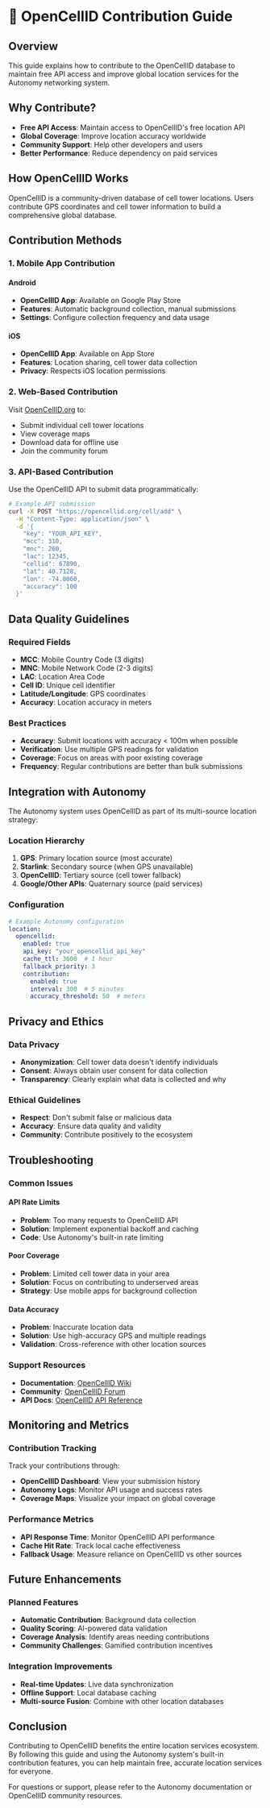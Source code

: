 # 📡 OpenCellID Contribution Guide

## Overview

This guide explains how to contribute to the OpenCellID database to maintain free API access and improve global location services for the Autonomy networking system.

## Why Contribute?

- **Free API Access**: Maintain access to OpenCellID's free location API
- **Global Coverage**: Improve location accuracy worldwide
- **Community Support**: Help other developers and users
- **Better Performance**: Reduce dependency on paid services

## How OpenCellID Works

OpenCellID is a community-driven database of cell tower locations. Users contribute GPS coordinates and cell tower information to build a comprehensive global database.

## Contribution Methods

### 1. Mobile App Contribution

#### Android
- **OpenCellID App**: Available on Google Play Store
- **Features**: Automatic background collection, manual submissions
- **Settings**: Configure collection frequency and data usage

#### iOS
- **OpenCellID App**: Available on App Store
- **Features**: Location sharing, cell tower data collection
- **Privacy**: Respects iOS location permissions

### 2. Web-Based Contribution

Visit [OpenCellID.org](https://opencellid.org) to:
- Submit individual cell tower locations
- View coverage maps
- Download data for offline use
- Join the community forum

### 3. API-Based Contribution

Use the OpenCellID API to submit data programmatically:

```bash
# Example API submission
curl -X POST "https://opencellid.org/cell/add" \
  -H "Content-Type: application/json" \
  -d '{
    "key": "YOUR_API_KEY",
    "mcc": 310,
    "mnc": 260,
    "lac": 12345,
    "cellid": 67890,
    "lat": 40.7128,
    "lon": -74.0060,
    "accuracy": 100
  }'
```

## Data Quality Guidelines

### Required Fields
- **MCC**: Mobile Country Code (3 digits)
- **MNC**: Mobile Network Code (2-3 digits)
- **LAC**: Location Area Code
- **Cell ID**: Unique cell identifier
- **Latitude/Longitude**: GPS coordinates
- **Accuracy**: Location accuracy in meters

### Best Practices
- **Accuracy**: Submit locations with accuracy < 100m when possible
- **Verification**: Use multiple GPS readings for validation
- **Coverage**: Focus on areas with poor existing coverage
- **Frequency**: Regular contributions are better than bulk submissions

## Integration with Autonomy

The Autonomy system uses OpenCellID as part of its multi-source location strategy:

### Location Hierarchy
1. **GPS**: Primary location source (most accurate)
2. **Starlink**: Secondary source (when GPS unavailable)
3. **OpenCellID**: Tertiary source (cell tower fallback)
4. **Google/Other APIs**: Quaternary source (paid services)

### Configuration
```yaml
# Example Autonomy configuration
location:
  opencellid:
    enabled: true
    api_key: "your_opencellid_api_key"
    cache_ttl: 3600  # 1 hour
    fallback_priority: 3
    contribution:
      enabled: true
      interval: 300  # 5 minutes
      accuracy_threshold: 50  # meters
```

## Privacy and Ethics

### Data Privacy
- **Anonymization**: Cell tower data doesn't identify individuals
- **Consent**: Always obtain user consent for data collection
- **Transparency**: Clearly explain what data is collected and why

### Ethical Guidelines
- **Respect**: Don't submit false or malicious data
- **Accuracy**: Ensure data quality and validity
- **Community**: Contribute positively to the ecosystem

## Troubleshooting

### Common Issues

#### API Rate Limits
- **Problem**: Too many requests to OpenCellID API
- **Solution**: Implement exponential backoff and caching
- **Code**: Use Autonomy's built-in rate limiting

#### Poor Coverage
- **Problem**: Limited cell tower data in your area
- **Solution**: Focus on contributing to underserved areas
- **Strategy**: Use mobile apps for background collection

#### Data Accuracy
- **Problem**: Inaccurate location data
- **Solution**: Use high-accuracy GPS and multiple readings
- **Validation**: Cross-reference with other location sources

### Support Resources
- **Documentation**: [OpenCellID Wiki](https://wiki.opencellid.org)
- **Community**: [OpenCellID Forum](https://forum.opencellid.org)
- **API Docs**: [OpenCellID API Reference](https://opencellid.org/api)

## Monitoring and Metrics

### Contribution Tracking
Track your contributions through:
- **OpenCellID Dashboard**: View your submission history
- **Autonomy Logs**: Monitor API usage and success rates
- **Coverage Maps**: Visualize your impact on global coverage

### Performance Metrics
- **API Response Time**: Monitor OpenCellID API performance
- **Cache Hit Rate**: Track local cache effectiveness
- **Fallback Usage**: Measure reliance on OpenCellID vs other sources

## Future Enhancements

### Planned Features
- **Automatic Contribution**: Background data collection
- **Quality Scoring**: AI-powered data validation
- **Coverage Analysis**: Identify areas needing contributions
- **Community Challenges**: Gamified contribution incentives

### Integration Improvements
- **Real-time Updates**: Live data synchronization
- **Offline Support**: Local database caching
- **Multi-source Fusion**: Combine with other location databases

## Conclusion

Contributing to OpenCellID benefits the entire location services ecosystem. By following this guide and using the Autonomy system's built-in contribution features, you can help maintain free, accurate location services for everyone.

For questions or support, please refer to the Autonomy documentation or OpenCellID community resources.

